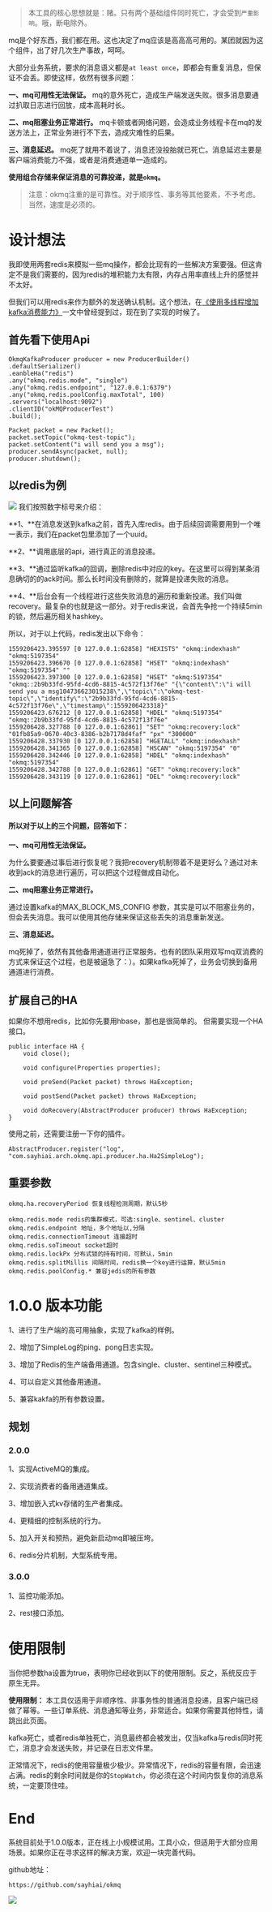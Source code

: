 >本工具的核心思想就是：赌。只有两个基础组件同时死亡，才会受到`严重影响`。哦，断电除外。

mq是个好东西，我们都在用。这也决定了mq应该是高高高可用的。某团就因为这个组件，出了好几次生产事故，呵呵。

大部分业务系统，要求的消息语义都是`at least once`，即都会有重复消息，但保证不会丢。即使这样，依然有很多问题：

**一、mq可用性无法保证。** mq的意外死亡，造成生产端发送失败。很多消息要通过扒取日志进行回放，成本高耗时长。

**二、mq阻塞业务正常进行。**  mq卡顿或者网络问题，会造成业务线程卡在mq的发送方法上，正常业务进行不下去，造成灾难性的后果。

**三、消息延迟。** mq死了就用不着说了，消息还没投胎就已死亡。消息延迟主要是客户端消费能力不强，或者是消费通道单一造成的。

**使用组合存储来保证消息的可靠投递，就是`okmq`。**

>注意：okmq注重的是可靠性。对于顺序性、事务等其他要素，不予考虑。当然，速度是必须的。


# 设计想法

我即使用两套redis来模拟一些mq操作，都会比现有的一些解决方案要强。但这肯定不是我们需要的，因为redis的堆积能力太有限，内存占用率直线上升的感觉并不太好。

但我们可以用redis来作为额外的发送确认机制。这个想法，在[《使用多线程增加kafka消费能力》](https://mp.weixin.qq.com/s/FhLuPSwJFCdQ1oCWXf-V2Q)一文中曾经提到过，现在到了实现的时候了。
## 首先看下使用Api

```
OkmqKafkaProducer producer = new ProducerBuilder()
.defaultSerializer()
.eanbleHa("redis")
.any("okmq.redis.mode", "single")
.any("okmq.redis.endpoint", "127.0.0.1:6379")
.any("okmq.redis.poolConfig.maxTotal", 100)
.servers("localhost:9092")
.clientID("okMQProducerTest")
.build();

Packet packet = new Packet();
packet.setTopic("okmq-test-topic");
packet.setContent("i will send you a msg");
producer.sendAsync(packet, null);
producer.shutdown();
```
## 以redis为例
![](https://user-gold-cdn.xitu.io/2019/5/30/16b0821088eabaec?w=702&h=398&f=png&s=134741)
我们按照数字标号来介绍：

**1、**在消息发送到kafka之前，首先入库redis。由于后续回调需要用到一个唯一表示，我们在packet包里添加了一个uuid。

**2、**调用底层的api，进行真正的消息投递。

**3、**通过监听kafka的回调，删除redis中对应的key。在这里可以得到某条消息确切的的ack时间。那么长时间没有删除的，就算是投递失败的消息。

**4、**后台会有一个线程进行这些失败消息的遍历和重新投递。我们叫做recovery。最复杂的也就是这一部分。对于redis来说，会首先争抢一个持续5min的锁，然后遍历相关hashkey。

所以，对于以上代码，redis发出以下命令：
```
1559206423.395597 [0 127.0.0.1:62858] "HEXISTS" "okmq:indexhash" "okmq:5197354"
1559206423.396670 [0 127.0.0.1:62858] "HSET" "okmq:indexhash" "okmq:5197354" ""
1559206423.397300 [0 127.0.0.1:62858] "HSET" "okmq:5197354" "okmq::2b9b33fd-95fd-4cd6-8815-4c572f13f76e" "{\"content\":\"i will send you a msg104736623015238\",\"topic\":\"okmq-test-topic\",\"identify\":\"2b9b33fd-95fd-4cd6-8815-4c572f13f76e\",\"timestamp\":1559206423318}"
1559206423.676212 [0 127.0.0.1:62858] "HDEL" "okmq:5197354" "okmq::2b9b33fd-95fd-4cd6-8815-4c572f13f76e"
1559206428.327788 [0 127.0.0.1:62861] "SET" "okmq:recovery:lock" "01fb85a9-0670-40c3-8386-b2b7178d4faf" "px" "300000"
1559206428.337930 [0 127.0.0.1:62858] "HGETALL" "okmq:indexhash"
1559206428.341365 [0 127.0.0.1:62858] "HSCAN" "okmq:5197354" "0"
1559206428.342446 [0 127.0.0.1:62858] "HDEL" "okmq:indexhash" "okmq:5197354"
1559206428.342788 [0 127.0.0.1:62861] "GET" "okmq:recovery:lock"
1559206428.343119 [0 127.0.0.1:62861] "DEL" "okmq:recovery:lock"
```

## 以上问题解答

#### 所以对于以上的三个问题，回答如下：

**一、mq可用性无法保证。**

为什么要要通过事后进行恢复呢？我把recovery机制带着不是更好么？通过对未收到ack的消息进行遍历，可以把这个过程做成自动化。


**二、mq阻塞业务正常进行。**  

通过设置kafka的MAX_BLOCK_MS_CONFIG
参数，其实是可以不阻塞业务的，但会丢失消息。我可以使用其他存储来保证这些丢失的消息重新发送。

**三、消息延迟。** 

mq死掉了，依然有其他备用通道进行正常服务。也有的团队采用双写mq双消费的方式来保证这个过程，也是被逼急了：）。如果kafka死掉了，业务会切换到备用通道进行消费。

## 扩展自己的HA

如果你不想用redis，比如你先要用hbase，那也是很简单的。
但需要实现一个HA接口。
```
public interface HA {
    void close();

    void configure(Properties properties);

    void preSend(Packet packet) throws HaException;

    void postSend(Packet packet) throws HaException;

    void doRecovery(AbstractProducer producer) throws HaException;
}
```
使用之前，还需要注册一下你的插件。

```
AbstractProducer.register("log", "com.sayhiai.arch.okmq.api.producer.ha.Ha2SimpleLog");
```

## 重要参数

```
okmq.ha.recoveryPeriod 恢复线程检测周期，默认5秒

okmq.redis.mode redis的集群模式，可选:single、sentinel、cluster
okmq.redis.endpoint 地址，多个地址以,分隔
okmq.redis.connectionTimeout 连接超时
okmq.redis.soTimeout socket超时
okmq.redis.lockPx 分布式锁的持有时间，可默认，5min
okmq.redis.splitMillis 间隔时间，redis换一个key进行运算，默认5min
okmq.redis.poolConfig.* 兼容jedis的所有参数
```
# 1.0.0 版本功能

1、进行了生产端的高可用抽象，实现了kafka的样例。

2、增加了SimpleLog的ping、pong日志实现。

3、增加了Redis的生产端备用通道。包含single、cluster、sentinel三种模式。

4、可以自定义其他备用通道。

5、兼容kakfa的所有参数设置。

## 规划

### 2.0.0

1、实现ActiveMQ的集成。

2、实现消费者的备用通道集成。

3、增加嵌入式kv存储的生产者集成。

4、更精细的控制系统的行为。

5、加入开关和预热，避免新启动mq即被压垮。

6、redis分片机制，大型系统专用。

### 3.0.0

1、监控功能添加。

2、rest接口添加。

# 使用限制

当你把参数ha设置为true，表明你已经收到以下的使用限制。反之，系统反应于原生无异。

**使用限制：**
本工具仅适用于非顺序性、非事务性的普通消息投递，且客户端已经做了幂等。一些订单系统、消息通知等业务，非常适合。如果你需要其他特性，请跳出此页面。

kafka死亡，或者redis单独死亡，消息最终都会被发出，仅当kafka与redis同时死亡，消息才会发送失败，并记录在日志文件里。

正常情况下，redis的使用容量极少极少。异常情况下，redis的容量有限，会迅速占满。redis的剩余时间就是你的`StopWatch`，你必须在这个时间内恢复你的消息系统，一定要顶住哇。

# End

系统目前处于1.0.0版本，正在线上小规模试用。工具小众，但适用于大部分应用场景。如果你正在寻求这样的解决方案，欢迎一块完善代码。

github地址：
```
https://github.com/sayhiai/okmq
```

![](https://user-gold-cdn.xitu.io/2019/5/30/16b082290b590a2c?w=891&h=489&f=png&s=376268)
